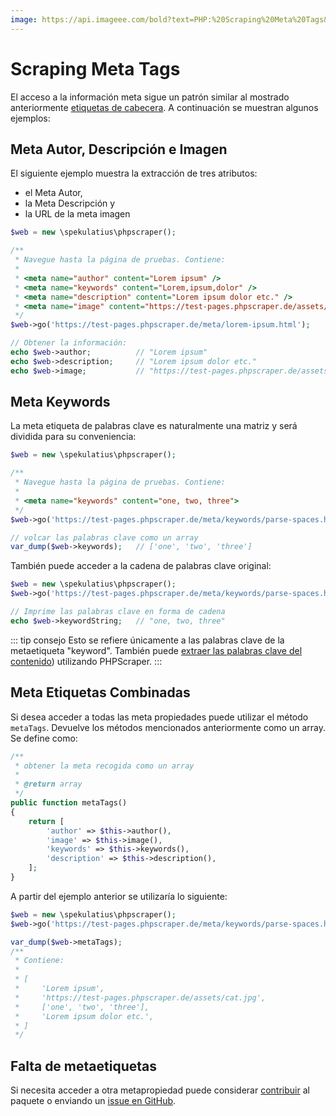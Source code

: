 ```yaml
---
image: https://api.imageee.com/bold?text=PHP:%20Scraping%20Meta%20Tags&bg_image=https://images.unsplash.com/photo-1542762933-ab3502717ce7
---
```


# Scraping Meta Tags

El acceso a la información meta sigue un patrón similar al mostrado anteriormente [etiquetas de cabecera](/examples/scrape-header-tags). A continuación se muestran algunos ejemplos:


## Meta Autor, Descripción e Imagen

El siguiente ejemplo muestra la extracción de tres atributos:

- el Meta Autor,
- la Meta Descripción y
- la URL de la meta imagen

```php
$web = new \spekulatius\phpscraper();

/**
 * Navegue hasta la página de pruebas. Contiene:
 *
 * <meta name="author" content="Lorem ipsum" />
 * <meta name="keywords" content="Lorem,ipsum,dolor" />
 * <meta name="description" content="Lorem ipsum dolor etc." />
 * <meta name="image" content="https://test-pages.phpscraper.de/assets/cat.jpg" />
 */
$web->go('https://test-pages.phpscraper.de/meta/lorem-ipsum.html');

// Obtener la información:
echo $web->author;          // "Lorem ipsum"
echo $web->description;     // "Lorem ipsum dolor etc."
echo $web->image;           // "https://test-pages.phpscraper.de/assets/cat.jpg"
```


## Meta Keywords

La meta etiqueta de palabras clave es naturalmente una matriz y será dividida para su conveniencia:

```php
$web = new \spekulatius\phpscraper();

/**
 * Navegue hasta la página de pruebas. Contiene:
 *
 * <meta name="keywords" content="one, two, three">
 */
$web->go('https://test-pages.phpscraper.de/meta/keywords/parse-spaces.html');

// volcar las palabras clave como un array
var_dump($web->keywords);   // ['one', 'two', 'three']
```

También puede acceder a la cadena de palabras clave original:

```php
$web = new \spekulatius\phpscraper();
$web->go('https://test-pages.phpscraper.de/meta/keywords/parse-spaces.html');

// Imprime las palabras clave en forma de cadena
echo $web->keywordString;   // "one, two, three"
```

::: tip consejo
Esto se refiere únicamente a las palabras clave de la metaetiqueta "keyword". También puede [extraer las palabras clave del contenido](/examples/extract-keywords)) utilizando PHPScraper.
:::


## Meta Etiquetas Combinadas

Si desea acceder a todas las meta propiedades puede utilizar el método `metaTags`. Devuelve los métodos mencionados anteriormente como un array. Se define como:

```php
/**
 * obtener la meta recogida como un array
 *
 * @return array
 */
public function metaTags()
{
    return [
        'author' => $this->author(),
        'image' => $this->image(),
        'keywords' => $this->keywords(),
        'description' => $this->description(),
    ];
}
```

A partir del ejemplo anterior se utilizaría lo siguiente:

```php
$web = new \spekulatius\phpscraper();
$web->go('https://test-pages.phpscraper.de/meta/keywords/parse-spaces.html');

var_dump($web->metaTags);
/**
 * Contiene:
 *
 * [
 *     'Lorem ipsum',
 *     'https://test-pages.phpscraper.de/assets/cat.jpg',
 *     ['one', 'two', 'three'],
 *     'Lorem ipsum dolor etc.',
 * ]
 */
```


## Falta de metaetiquetas

Si necesita acceder a otra metapropiedad puede considerar [contribuir](/contributing) al paquete o enviando un [issue en GitHub](https://github.com/spekulatius/phpscraper/issues).
